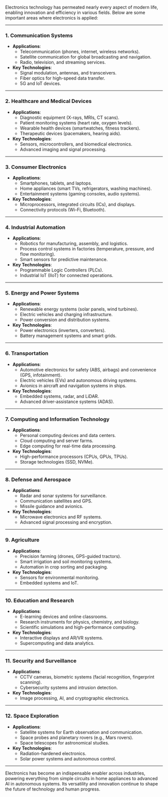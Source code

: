 Electronics technology has permeated nearly every aspect of modern life, enabling innovation and efficiency in various fields. Below are some important areas where electronics is applied:

---

### 1. **Communication Systems**
   - **Applications**:
     - Telecommunication (phones, internet, wireless networks).
     - Satellite communication for global broadcasting and navigation.
     - Radio, television, and streaming services.
   - **Key Technologies**:
     - Signal modulation, antennas, and transceivers.
     - Fiber optics for high-speed data transfer.
     - 5G and IoT devices.

---

### 2. **Healthcare and Medical Devices**
   - **Applications**:
     - Diagnostic equipment (X-rays, MRIs, CT scans).
     - Patient monitoring systems (heart rate, oxygen levels).
     - Wearable health devices (smartwatches, fitness trackers).
     - Therapeutic devices (pacemakers, hearing aids).
   - **Key Technologies**:
     - Sensors, microcontrollers, and biomedical electronics.
     - Advanced imaging and signal processing.

---

### 3. **Consumer Electronics**
   - **Applications**:
     - Smartphones, tablets, and laptops.
     - Home appliances (smart TVs, refrigerators, washing machines).
     - Entertainment systems (gaming consoles, audio systems).
   - **Key Technologies**:
     - Microprocessors, integrated circuits (ICs), and displays.
     - Connectivity protocols (Wi-Fi, Bluetooth).

---

### 4. **Industrial Automation**
   - **Applications**:
     - Robotics for manufacturing, assembly, and logistics.
     - Process control systems in factories (temperature, pressure, and flow monitoring).
     - Smart sensors for predictive maintenance.
   - **Key Technologies**:
     - Programmable Logic Controllers (PLCs).
     - Industrial IoT (IIoT) for connected operations.

---

### 5. **Energy and Power Systems**
   - **Applications**:
     - Renewable energy systems (solar panels, wind turbines).
     - Electric vehicles and charging infrastructure.
     - Power conversion and distribution systems.
   - **Key Technologies**:
     - Power electronics (inverters, converters).
     - Battery management systems and smart grids.

---

### 6. **Transportation**
   - **Applications**:
     - Automotive electronics for safety (ABS, airbags) and convenience (GPS, infotainment).
     - Electric vehicles (EVs) and autonomous driving systems.
     - Avionics in aircraft and navigation systems in ships.
   - **Key Technologies**:
     - Embedded systems, radar, and LiDAR.
     - Advanced driver-assistance systems (ADAS).

---

### 7. **Computing and Information Technology**
   - **Applications**:
     - Personal computing devices and data centers.
     - Cloud computing and server farms.
     - Edge computing for real-time data processing.
   - **Key Technologies**:
     - High-performance processors (CPUs, GPUs, TPUs).
     - Storage technologies (SSD, NVMe).

---

### 8. **Defense and Aerospace**
   - **Applications**:
     - Radar and sonar systems for surveillance.
     - Communication satellites and GPS.
     - Missile guidance and avionics.
   - **Key Technologies**:
     - Microwave electronics and RF systems.
     - Advanced signal processing and encryption.

---

### 9. **Agriculture**
   - **Applications**:
     - Precision farming (drones, GPS-guided tractors).
     - Smart irrigation and soil monitoring systems.
     - Automation in crop sorting and packaging.
   - **Key Technologies**:
     - Sensors for environmental monitoring.
     - Embedded systems and IoT.

---

### 10. **Education and Research**
   - **Applications**:
     - E-learning devices and online classrooms.
     - Research instruments for physics, chemistry, and biology.
     - Scientific simulations and high-performance computing.
   - **Key Technologies**:
     - Interactive displays and AR/VR systems.
     - Supercomputing and data analytics.

---

### 11. **Security and Surveillance**
   - **Applications**:
     - CCTV cameras, biometric systems (facial recognition, fingerprint scanning).
     - Cybersecurity systems and intrusion detection.
   - **Key Technologies**:
     - Image processing, AI, and cryptographic electronics.

---

### 12. **Space Exploration**
   - **Applications**:
     - Satellite systems for Earth observation and communication.
     - Space probes and planetary rovers (e.g., Mars rovers).
     - Space telescopes for astronomical studies.
   - **Key Technologies**:
     - Radiation-hardened electronics.
     - Solar power systems and autonomous control.

---

Electronics has become an indispensable enabler across industries, powering everything from simple circuits in home appliances to advanced AI in autonomous systems. Its versatility and innovation continue to shape the future of technology and human progress.
